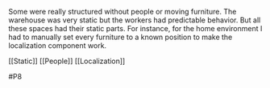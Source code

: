Some were really structured without people or moving furniture. The warehouse was very static but the workers had predictable behavior. But all these spaces had their static parts. For instance, for the home environment I had to manually set every furniture to a known position to make the localization component work.

[[Static]]
[[People]]
[[Localization]]

#P8 